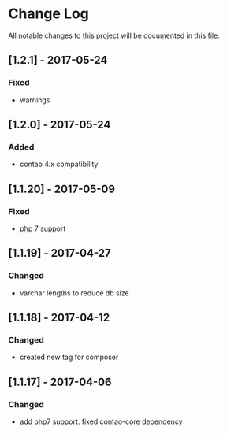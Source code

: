 # Change Log
All notable changes to this project will be documented in this file.

## [1.2.1] - 2017-05-24

### Fixed
- warnings

## [1.2.0] - 2017-05-24

### Added
- contao 4.x compatibility

## [1.1.20] - 2017-05-09

### Fixed
- php 7 support

## [1.1.19] - 2017-04-27

### Changed
- varchar lengths to reduce db size

## [1.1.18] - 2017-04-12

### Changed
- created new tag for composer

## [1.1.17] - 2017-04-06

### Changed
- add php7 support. fixed contao-core dependency
